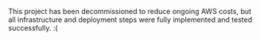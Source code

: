 This project has been decommissioned to reduce ongoing AWS costs, but all infrastructure and deployment steps were fully implemented and tested successfully. :(
